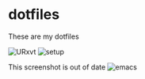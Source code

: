 # dotfiles


These are my dotfiles

![URxvt](https://bot.gyazo.com/2ea36202cae500ec455260bac39964cf.png)
![setup](https://i.gyazo.com/b0b357566c2dd228261cbfa38cc512b2.png)

This screenshot is out of date
![emacs](https://i.gyazo.com/06430f547f1fa14b5f8c70cb04261f7d.png)
